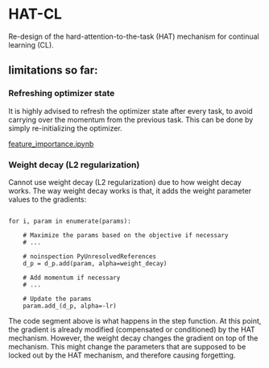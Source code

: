 # HAT-CL

Re-design of the hard-attention-to-the-task (HAT) mechanism for continual learning (CL).







## limitations so far:


### Refreshing optimizer state

It is highly advised to refresh the optimizer state after every task, to avoid carrying over the momentum from the previous task.
This can be done by simply re-initializing the optimizer.

[feature_importance.ipynb](examples%2Ffeature_importance.ipynb)
### Weight decay (L2 regularization)

Cannot use weight decay (L2 regularization) due to how weight decay works.
The way weight decay works is that, it adds the weight parameter values to the gradients:

```python3

for i, param in enumerate(params):
    
    # Maximize the params based on the objective if necessary
    # ...

    # noinspection PyUnresolvedReferences
    d_p = d_p.add(param, alpha=weight_decay)
    
    # Add momentum if necessary
    # ...
    
    # Update the params
    param.add_(d_p, alpha=-lr)

```

The code segment above is what happens in the step function. 
At this point, the gradient is already modified (compensated or conditioned) by the HAT mechanism.
However, the weight decay changes the gradient on top of the mechanism.
This might change the parameters that are supposed to be locked out by the HAT mechanism, and therefore causing forgetting.


